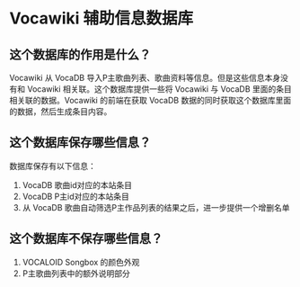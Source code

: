 # Vocawiki 辅助信息数据库

## 这个数据库的作用是什么？

Vocawiki 从 VocaDB 导入P主歌曲列表、歌曲资料等信息。但是这些信息本身没有和 Vocawiki 相关联。这个数据库提供一些将 Vocawiki 与 VocaDB 里面的条目相关联的数据。Vocawiki 的前端在获取 VocaDB 数据的同时获取这个数据库里面的数据，然后生成条目内容。

## 这个数据库保存哪些信息？

数据库保存有以下信息：

1. VocaDB 歌曲id对应的本站条目
1. VocaDB P主id对应的本站条目
1. 从 VocaDB 歌曲自动筛选P主作品列表的结果之后，进一步提供一个增删名单

## 这个数据库不保存哪些信息？

1. VOCALOID Songbox 的颜色外观
1. P主歌曲列表中的额外说明部分
